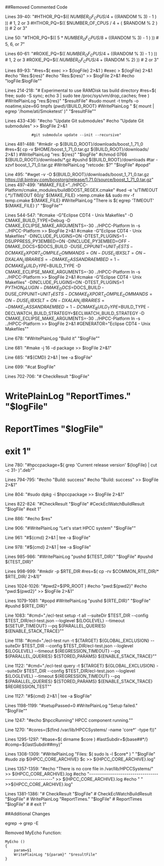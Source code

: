 ##Removed Commented Code

Lines 39-40: "#HTHOR_PQ=$(( $NUMBER_OF_CPUS / 4  + (($RANDOM %  3) - 1 ) ))  # 1, 2 or 3
    #HTHOR_PQ=$(( $NUMBER_OF_CPUS / 4  + ( $RANDOM %  2 ) ))  #  2 or 3"
    
Line 50: "#THOR_PQ=$((  5 * $NUMBER_OF_CPUS / 8  + (($RANDOM %  3) - 1 ) ))  # 5, 6, or 7"

Lines 60-61: "#ROXIE_PQ=$((   $NUMBER_OF_CPUS / 4  + (($RANDOM %  3) - 1 ) ))  # 1, 2 or 3
    #ROXIE_PQ=$((   $NUMBER_OF_CPUS / 4  + ($RANDOM %  2) ))  #  2 or 3"
    
Lines 89-93: "#res=$(  exec >> ${logFile} 2>&1 )
			  #exec > ${logFile} 2>&1
			  #echo "Res:${res}"
			  #echo "Res:${res}" >> $logFile 2>&1
			  #echo "logFile:$logFile""
			  
Lines 214-218: "# Experimental to use RAMDisk tas build directory
    #res=$( free; sudo -S sync; echo 3 | sudo tee /proc/sys/vm/drop_caches; free )
    #WritePlainLog "res:${res}" "$resultFile"
    #sudo mount -t tmpfs -o noatime,size=6G tmpfs $(pwd)/${BUILD_ROOT}
    #WritePlainLog " $( mount | egrep '/home/ati/Smoketest' )" "$resultFile""
    
Lines 433-436: "#echo "Update Git submodules"
				#echo "Update Git submodules" >> $logFile 2>&1

				#git submodule update --init --recursive"
    
Lines 481-488: "#mkdir -p ${BUILD_ROOT}/downloads/boost_1_71_0
            #res=$( cp -v $HOME/boost_1_71_0.tar.gz ${BUILD_ROOT}/downloads/ 2>&1 )
            #WritePlainLog "res: ${res}" "$logFile"
            #chmod 0766 ${BUILD_ROOT}/downloads/*.gz
            #pushd ${BUILD_ROOT}/downloads
            #tar -xzvf boost_1_71_0.tar.gz
            #WritePlainLog "retcode: $?" "$logFile"
            #popd"
    
Line 495: "#wget -v  -O ${BUILD_ROOT}/downloads/boost_1_71_0.tar.gz  https://dl.bintray.com/boostorg/release/1.71.0/source/boost_1_71_0.tar.gz"
Lines 497-499: "#MAKE_FILE="../HPCC-Platform/cmake_modules/buildBOOST_REGEX.cmake"
            #sed -e 's/TIMEOUT \(.*\)/TIMEOUT 60/g' ${MAKE_FILE} >temp.cmake && sudo mv -f temp.cmake ${MAKE_FILE}
            #WritePlainLog "There is $( egrep 'TIMEOUT' ${MAKE_FILE} )" "$logFile""        

Lines 544-547: "#cmake -G"Eclipse CDT4 - Unix Makefiles" -D CMAKE_BUILD_TYPE=Debug -D CMAKE_ECLIPSE_MAKE_ARGUMENTS=-30 ../HPCC-Platform ln -s ../HPCC-Platform >> $logFile 2>&1
#cmake  -G"Eclipse CDT4 - Unix Makefiles" -DINCLUDE_PLUGINS=ON -DTEST_PLUGINS=1 -DSUPPRESS_PY3EMBED=ON -DINCLUDE_PY3EMBED=OFF -DMAKE_DOCS=$DOCS_BUILD -DUSE_CPPUNIT=$UNIT_TESTS -DCMAKE_EXPORT_COMPILE_COMMANDS=ON -DUSE_LIBXSLT=ON -DXALAN_LIBRARIES= -D MAKE_CASSANDRAEMBED=1 -D CMAKE_BUILD_TYPE=$BUILD_TYPE -D CMAKE_ECLIPSE_MAKE_ARGUMENTS=-30 ../HPCC-Platform ln -s ../HPCC-Platform >> $logFile 2>&1
#cmake  -G"Eclipse CDT4 - Unix Makefiles" -DINCLUDE_PLUGINS=ON -DTEST_PLUGINS=1 ${PYTHON_PLUGIN} -DMAKE_DOCS=$DOCS_BUILD -DUSE_CPPUNIT=$UNIT_TESTS -DCMAKE_EXPORT_COMPILE_COMMANDS=ON -DUSE_LIBXSLT=ON -DXALAN_LIBRARIES= -D MAKE_CASSANDRAEMBED=1 -D CMAKE_BUILD_TYPE=$BUILD_TYPE -DECLWATCH_BUILD_STRATEGY=$ECLWATCH_BUILD_STRATEGY -D CMAKE_ECLIPSE_MAKE_ARGUMENTS=-30 ../HPCC-Platform ln -s ../HPCC-Platform >> $logFile 2>&1
#GENERATOR="Eclipse CDT4 - Unix Makefiles""

Line 678: "#WritePlainLog "Build it" "$logFile""

Line 681: "#make -j 16 -d package >> $logFile 2>&1"

Line 685: "#${CMD} 2>&1 | tee -a $logFile"

Line 699: "#cat $logFile"

Lines 702-706: "#    CheckResult "$logFile"
#    
#    WritePlainLog "ReportTimes." "$logFile"
#    ReportTimes "$logFile"
#    exit 1"

Line 780: "#hpccpackage=$( grep 'Current release version' ${logFile} | cut -c 31- )".deb""

Lines 794-795: "#echo "Build: success"
    #echo "Build: success" >> $logFile 2>&1"
    
Line 804: "#sudo dpkg -i $hpccpackage >> $logFile 2>&1"

Lines 822-824: "#CheckResult "$logFile"
				#CeckEclWatchBuildResult "$logFile"
				#exit 1"
				
Line 886: "#echo $res"

Line 906: "#WritePlainLog "Let's start HPCC system" "$logFile""

Line 961: "#${cmd} 2>&1 | tee -a $logFile"

Line 978: "#${cmd} 2>&1  | tee -a $logFile"

Lines 985-986: "#WritePlainLog "pushd ${TEST_DIR}" "$logFile"
                #pushd ${TEST_DIR}"
                
Lines 998-999: "#mkdir -p $RTE_DIR
                #res=$( cp -rv $COMMON_RTE_DIR/* $RTE_DIR/ 2>&1)"
                
Lines 1024-1026: "#pwd2=$(PR_ROOT )
                  #echo "pwd:${pwd2}"
                  #echo "pwd:${pwd2}" >> $logFile 2>&1"
                  
Lines 1079-1081: "#popd
                  #WritePlainLog "pushd ${RTE_DIR}" "$logFile"
                  #pushd ${RTE_DIR}"
                
Line 1083: "#cmd="./ecl-test setup -t all --suiteDir $TEST_DIR --config $TEST_DIR/ecl-test.json --loglevel ${LOGLEVEL} --timeout ${SETUP_TIMEOUT} --pq ${PARALLEL_QUERIES} ${ENABLE_STACK_TRACE}""

Line 1118: "#cmd="./ecl-test run -t ${TARGET} ${GLOBAL_EXCLUSION} --suiteDir $TEST_DIR --config $TEST_DIR/ecl-test.json --loglevel ${LOGLEVEL} --timeout ${REGRESSION_TIMEOUT} --pq ${PARALLEL_QUERIES} ${STORED_PARAMS} ${ENABLE_STACK_TRACE}""

Line 1122: "#cmd="./ecl-test query -t ${TARGET} ${GLOBAL_EXCLUSION} --suiteDir $TEST_DIR --config $TEST_DIR/ecl-test.json --loglevel ${LOGLEVEL} --timeout ${REGRESSION_TIMEOUT} --pq ${PARALLEL_QUERIES} ${STORED_PARAMS} ${ENABLE_STACK_TRACE} $REGRESSION_TEST""

Line 1127: "#${cmd} 2>&1  | tee -a $logFile"

Lines 1198-1199: "#setupPassed=0
                  #WritePlainLog "Setup failed." "$logFile""
                  
Line 1247: "#echo $hpccRunning" HPCC component running.""

Line 1270: "#cores=($(find /var/lib/HPCCSystems/ -name 'core*' -type f))"

Lines 1295-1297: "#base=$( dirname $core )
            	  #lastSubdir=${base##*/}
		          #comp=${lastSubdir##my}"
		          
Lines 1308-1309: "#WritePlainLog "Files: $( sudo ls -l $core* ) " "$logFile"
                   #sudo zip ${HPCC_CORE_ARCHIVE} $c >> ${HPCC_CORE_ARCHIVE}.log"
                   
Lines 1357-1359: "#echo "There is no core file in /var/lib/HPCCSystems/" >> ${HPCC_CORE_ARCHIVE}.log
        #echo "-----------------------------------------------------------" >> ${HPCC_CORE_ARCHIVE}.log
        #echo " " >>${HPCC_CORE_ARCHIVE}.log"
        
Lines 1381-1386: "#    CheckResult "$logFile"
				  #    CheckEclWatchBuildResult "$logFile"
				  #    WritePlainLog "ReportTimes." "$logFile"
				  #    ReportTimes "$logFile"
				  #
				  #    exit 1"
				  
				
##Additional Changes

egrep -> grep -E

Removed MyEcho Function:
```
MyEcho ()
{
    param=$1
    WritePlainLog "${param}" "$resultFile"
}
```

